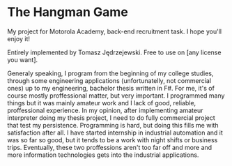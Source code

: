 # The Hangman Game

My project for Motorola Academy, back-end recruitment task. I hope you'll enjoy it! 

Entirely implemented by Tomasz Jędrzejewski. Free to use on [any license you want].

Generaly speaking, I program from the beginning of my college studies, through some engineering applications (unfortunatelly, not commercial ones) up to my engineering, bachelor thesis written in F#. For me, it's of course mostly proffessional matter, but very important. I programmed many things but it was mainly amateur work and I lack of good, reliable, proffessional experience. In my opinion, after implementing amateur interpreter doing my thesis project, I need to do fully commercial project that test my persistence. Programming is hard, but doing this fills me with satisfaction after all. I have started internship in industrial automation and it was so far so good, but it tends to be a work with night shifts or business trips. Eventually, these two proffessions aren't too far off and more and more information technologies gets into the industrial applications.
